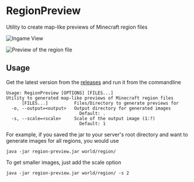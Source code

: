 # RegionPreview
Utility to create map-like previews of Minecraft region files

![Ingame View](https://yeleha.co/2XaV0KT)

![Preview of the region file](https://media.inventivetalent.org/i/2019/04/15/r.0.-1.mca.png)  


## Usage
Get the latest version from the [releases](https://github.com/InventivetalentDev/RegionPreview/releases) and run it from the commandline
```
Usage: RegionPreview [OPTIONS] [FILES...]
Utility to generated map-like previews of Minecraft region files
      [FILES...]          Files/Directory to generate previews for
  -o, --output=<output>   Output directory for generated images
                            Default: .
  -s, --scale=<scale>     Scale of the output image (1:?)
                            Default: 1
```

For example, if you saved the jar to your server's root directory and want to generate images for all regions, you would use
```
java -jar region-preview.jar world/region/
```

To get smaller images, just add the scale option
```
java -jar region-preview.jar world/region/ -s 2
```
